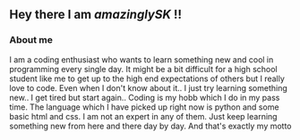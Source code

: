 ## Hey there I am _amazinglySK_ !!

### About me

I am a coding enthusiast who wants to learn something new and cool in programming every single day. It might be a bit difficult for a high school student like me to get up to the high end expectations of others but I really love to code. Even when I don't know about it.. I just try learning something new.. I get tired but start again.. Coding is my hobb which I do in my pass time. The language which I have picked up right now is python and some basic html and css. I am not an expert in any of them. Just keep learning something new from here and there day by day. And that's exactly my motto

